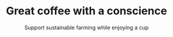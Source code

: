 ---
title: Great coffee with a conscience
subtitle: Support sustainable farming while enjoying a cup
image: /img/discuss.png

home1_banner:
    heading : Simplifiez-vous l’après-vente de vos logements
    text : "Les TMA peuvent maintenant se faire en ligne, de manière simple et fluide. Gérez les simplement.  Améliorez l’expérience de vos clients"
    image1 : /img/group12.svg
home2_three:
    image21: /img/tma_1.png
    heading21: Gestion intelligente des TMA
    text21: Lorem ipsum dolor sit amet, consectetur adipiscing elit. Maecenas varius tortor nibh, sit amet tempor nibh  finibus et. Aenean eu enim justo. Vestibulum aliquam hendrerit molestie. Mauris malesuada nisi sit amet
    image22: /img/tma_2.png
    heading22: Gestion intelligente des TMA
    text22: Lorem ipsum dolor sit amet, consectetur adipiscing elit. Maecenas varius tortor nibh, sit amet tempor nibh finibus et. Aenean eu enim justo. Vestibulum aliquam hendrerit molestie. Mauris malesuada nisi sit amet
    image23: /img/tma_3.png
    heading23: Gestion intelligente des TMA
    text23: Lorem ipsum dolor sit amet, consectetur adipiscing elit. Maecenas varius tortor nibh, sit amet tempor nibh finibus et. Aenean eu enim justo. Vestibulum aliquam hendrerit molestie. Mauris malesuada nisi sit amet
home3_improve:
    heading31: Améliorez l’expérience d’achat 
    text31: LOGEMENT 3D est une plateforme collaborative qui permet de simplifier les interactions entre les acteurs d’un chantier de logement neuf  acquéreur, promoteur, maitrise d’oeuvre et constructeurs
home4_discuss:
    image41: /img/discuss1.png
    heading41:  Améliorez l’expérience client
    text41: Les acquéreurs se sentent délaissés entre la signature du contrat de réservation et la livraison.
                                    Offrez-leur un compte personnel où ils peuvent personnaliser leur logement et suivre sa construction.
    heading42:  Gagnez du temps
    text42: Les acquéreurs se sentent délaissés entre la signature du contrat de réservation et la livraison.
                                    Offrez-leur un compte personnel où ils peuvent personnaliser leur logement et suivre sa construction.
    heading43:  Évitez les erreurs
    text43: Les acquéreurs se sentent délaissés entre la signature du contrat de réservation et la livraison.
                                    Offrez-leur un compte personnel où ils peuvent personnaliser leur logement et suivre sa construction.
    heading44:  Vendez plus vite
    text44: Les acquéreurs se sentent délaissés entre la signature du contrat de réservation et la livraison.
                                    Offrez-leur un compte personnel où ils peuvent personnaliser leur logement et suivre sa construction.
    heading45: Utilisez vos données
    text45: Les acquéreurs se sentent délaissés entre la signature du contrat de réservation et la livraison.
                                    Offrez-leur un compte personnel où ils peuvent personnaliser leur logement et suivre sa construction.
    heading46: Construisez plus vite
    text46: Les acquéreurs se sentent délaissés entre la signature du contrat de réservation et la livraison.
                                    Offrez-leur un compte personnel où ils peuvent personnaliser leur logement et suivre sa construction.
home5_experience:
    heading51: Une expérience d’achat moderne
    text51: Remplacer les échanges chronophases avec vos équipes en montrant à vos acquéreurs une maquette 3D au lieu d’un
                        plan papier, et laissez-les la personnaliser de manière autonome.
home6_cubic:
    heading61: Avec Plans de vente papier
    text61: Lorem ipsum dolor sit amet, consectetur adipiscing elit. Maecenas varius tortor nibh, sit amet tempor nibh finibus et. Aenean eu enim justo.
    heading62: Avec Plans de vente papier
    text62: Lorem ipsum dolor sit amet, consectetur adipiscing elit. Maecenas varius tortor nibh, sit amet tempor nibh finibus et. Aenean eu enim justo.
    image61: /img/3D.svg
    image62: /img/3D.svg
home7_bottom:
    heading71: Prêt à vous lancer ?
    text71: Contactez-nous ou demandez une démonstration
---